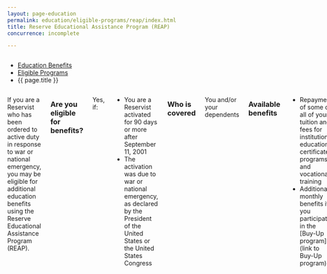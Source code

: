 ```yaml
---
layout: page-education
permalink: education/eligible-programs/reap/index.html
title: Reserve Educational Assistance Program (REAP)
concurrence: incomplete

---
```


<div class="splash" markdown="0">
<div class="row" markdown="0">
<div class="small-12 columns" markdown="0">

<ul class="breadcrumbs" role="menubar" aria-label="Primary">
<li class="parent"><a href="{{ site.url }}/education/">Education Benefits</a></li>
<li class="parent"><a href="{{ site.url }}/education/eligible-programs/">Eligible Programs</a></li>
<li class="active">{{ page.title }}</li>
</ul>

</div>
</div>
</div>

<div class="main" role="main" markdown="0">

<!--<div class="action-bar">
  <div class="row">
    <div class="small-12 columns">

    </div>
  </div>  
</div>-->

<div class="section one" markdown="0">
<div class="primary" markdown="0">
<div class="row" markdown="0">
<div class="small-12 columns" markdown="1">

If you are a Reservist who has been ordered to active duty in response to war or national emergency, you may be eligible for additional education benefits using the Reserve Educational Assistance Program (REAP).

### Are you eligible for benefits?

Yes, if:
- You are a Reservist activated for 90 days or more after September 11, 2001
- The activation was due to war or national emergency, as declared by the President of the United States or the United States Congress

### Who is covered
You and/or your dependents

### Available benefits
- Repayment of some or all of your tuition and fees for institutional education, certificate programs, and vocational training
- Additional monthly benefits if you participate in the [Buy-Up program] (link to Buy-Up program)

### How it works
The amount of repayment you receive depends on your active-service time. See the [current benefit rates](http://www.benefits.va.gov/gibill/resources/benefits_resources/rate_tables.asp#ch1607).


### Learn more:
[REAP pamphlet](Link to http://www.benefits.va.gov/gibill/docs/pamphlets/ch1607_pamphlet.pdf)


</div>
</div>
</div>


</div>
